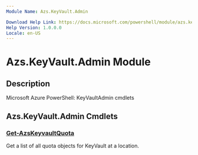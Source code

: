 ```yaml
---
Module Name: Azs.KeyVault.Admin

Download Help Link: https://docs.microsoft.com/powershell/module/azs.keyvault.admin
Help Version: 1.0.0.0
Locale: en-US
---
```


# Azs.KeyVault.Admin Module
## Description
Microsoft Azure PowerShell: KeyVaultAdmin cmdlets

## Azs.KeyVault.Admin Cmdlets
### [Get-AzsKeyvaultQuota](Get-AzsKeyvaultQuota.md)
Get a list of all quota objects for KeyVault at a location.

